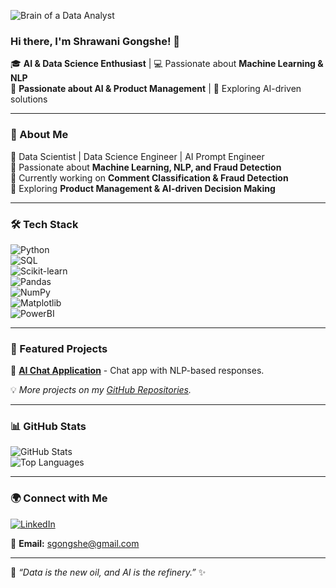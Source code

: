 ![Brain of a Data Analyst](![Image](https://github.com/shrawani07/shrau07/blob/main/1671031888906.jpeg))
### Hi there, I'm Shrawani Gongshe! 👋  

🎓 **AI & Data Science Enthusiast** | 💻 Passionate about **Machine Learning & NLP**  
📍 **Passionate about AI & Product Management** | 🚀 Exploring AI-driven solutions  

---

### 🚀 About Me  
🔹 Data Scientist | Data Science Engineer | AI Prompt Engineer  
🔹 Passionate about **Machine Learning, NLP, and Fraud Detection**  
🔹 Currently working on **Comment Classification & Fraud Detection**  
🔹 Exploring **Product Management & AI-driven Decision Making**  

---

### 🛠️ Tech Stack  
![Python](https://img.shields.io/badge/Python-3776AB?style=for-the-badge&logo=python&logoColor=white)  
![SQL](https://img.shields.io/badge/SQL-4479A1?style=for-the-badge&logo=mysql&logoColor=white)  
![Scikit-learn](https://img.shields.io/badge/Scikit--learn-F7931E?style=for-the-badge&logo=scikit-learn&logoColor=white)  
![Pandas](https://img.shields.io/badge/Pandas-150458?style=for-the-badge&logo=pandas&logoColor=white)  
![NumPy](https://img.shields.io/badge/NumPy-013243?style=for-the-badge&logo=numpy&logoColor=white)  
![Matplotlib](https://img.shields.io/badge/Matplotlib-3776AB?style=for-the-badge&logo=python&logoColor=white)   
![PowerBI](https://img.shields.io/badge/PowerBI-F2C811?style=for-the-badge&logo=powerbi&logoColor=black)  

---

### 📌 Featured Projects     
🔹 [**AI Chat Application**](https://github.com/shrawani07/AI-Chat-App) - Chat app with NLP-based responses.  

💡 *More projects on my [GitHub Repositories](https://github.com/shrawani07?tab=repositories).*  

---

### 📊 GitHub Stats  
![GitHub Stats](https://github-readme-stats.vercel.app/api?username=shrawani07&show_icons=true&theme=radical)  
![Top Languages](https://github-readme-stats.vercel.app/api/top-langs/?username=shrawani07&layout=compact&theme=radical)  

---

### 🌍 Connect with Me  
[![LinkedIn](https://img.shields.io/badge/LinkedIn-blue?style=for-the-badge&logo=linkedin)](https://www.linkedin.com/in/shrawani-gongshe-73b16b291/)

📩 **Email:** sgongshe@gmail.com  

---  
🚀 *“Data is the new oil, and AI is the refinery.”* ✨
